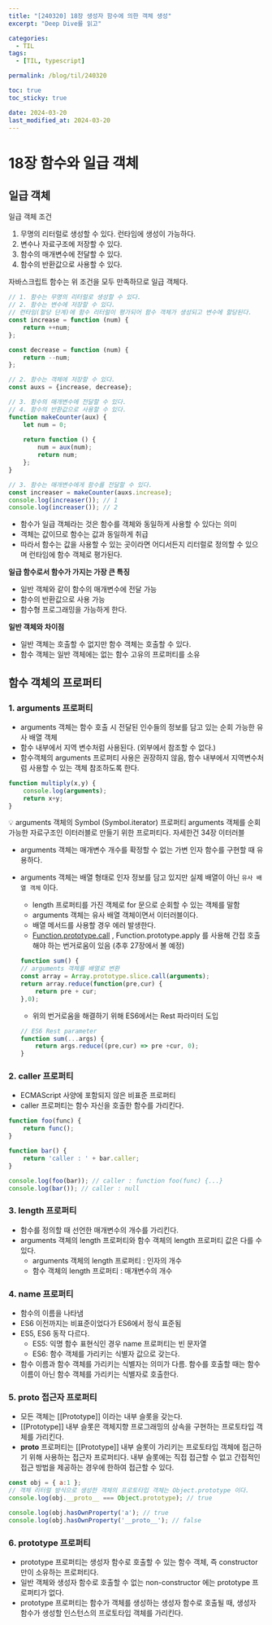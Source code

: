 ```yaml
---
title: "[240320] 18장 생성자 함수에 의한 객체 생성"
excerpt: "Deep Dive를 읽고"

categories:
  - TIL
tags:
  - [TIL, typescript]

permalink: /blog/til/240320

toc: true
toc_sticky: true

date: 2024-03-20
last_modified_at: 2024-03-20
---
```

# 18장 함수와 일급 객체

## 일급 객체

일급 객체 조건

1. 무명의 리터럴로 생성할 수 있다. 런타임에 생성이 가능하다.
2. 변수나 자료구조에 저장할 수 있다. 
3. 함수의 매개변수에 전달할 수 있다.
4. 함수의 반환값으로 사용할 수 있다.

자바스크립트 함수는 위 조건을 모두 만족하므로 일급 객체다.

```jsx
// 1. 함수는 무명의 리터럴로 생성할 수 있다.
// 2. 함수는 변수에 저장할 수 있다.
// 런타임(할당 단계)에 함수 리터럴이 평가되어 함수 객체가 생성되고 변수에 할당된다.
const increase = function (num) {
	return ++num;
};

const decrease = function (num) {
	return --num;
};

// 2. 함수는 객체에 저장할 수 있다.
const auxs = {increase, decrease};

// 3. 함수의 매개변수에 전달할 수 있다.
// 4. 함수의 반환값으로 사용할 수 있다.
function makeCounter(aux) {
	let num = 0;
	
	return function () {
		num = aux(num);
		return num;
	};
}

// 3. 함수는 매개변수에게 함수를 전달할 수 있다.
const increaser = makeCounter(auxs.increase);
console.log(increaser()); // 1
console.log(increaser()); // 2
```

- 함수가 일급 객체라는 것은 함수를 객체와 동일하게 사용할 수 있다는 의미
- 객체는 값이므로 함수는 값과 동일하게 취급
- 따라서 함수는 값을 사용할 수 있는 곳이라면 어디서든지 리터럴로 정의할 수 있으며 런타임에 함수 객체로 평가된다.

**일급 함수로서 함수가 가지는 가장 큰 특징**

- 일반 객체와 같이 함수의 매개변수에 전달 가능
- 함수의 반환값으로 사용 가능
- 함수형 프로그래밍을 가능하게 한다.

**일반 객체와 차이점**

- 일반 객체는 호출할 수 없지만 함수 객체는 호출할 수 있다.
- 함수 객체는 일반 객체에는 없는 함수 고유의 프로퍼티를 소유

## 함수 객체의 프로퍼티

### 1. arguments 프로퍼티

- arguments 객체는 함수 호출 시 전달된 인수들의 정보를 담고 있는 순회 가능한 유사 배열 객체
- 함수 내부에서 지역 변수처럼 사용된다. (외부에서 참조할 수 없다.)
- 함수객체의 arguments 프로퍼티 사용은 권장하지 않음, 함수 내부에서 지역변수처럼 사용할 수 있는 객체 참조하도록 한다.

```jsx
function multiply(x,y) {
	console.log(arguments);
	return x+y;
}
```



<aside>
💡 arguments 객체의 Symbol (Symbol.iterator) 프로퍼티
arguments 객체를 순회 가능한 자료구조인 이터러블로 만들기 위한 프로퍼티다. 
자세한건 34장 이터러블

</aside>

- arguments 객체는 매개변수 개수를 확정할 수 없는 가변 인자 함수를 구현할 때 유용하다.
- arguments 객체는 배열 형태로 인자 정보를 담고 있지만 실제 배열이 아닌 `유사 배열 객체` 이다.
    - length 프로퍼티를 가진 객체로 for 문으로 순회할 수 있는 객체를 말함
    - arguments 객체는 유사 배열 객체이면서 이터러블이다.
    - 배열 메서드를 사용할 경우 에러 발생한다.
    - [Function.prototype.call](http://Function.prototype.call) , Function.prototype.apply 를 사용해 간접 호출해야 하는 번거로움이 있음 (추후 27장에서 볼 예정)
    
    ```jsx
    function sum() {
    // arguments 객체를 배열로 변환
    const array = Array.prototype.slice.call(arguments);
    return array.reduce(function(pre,cur) {
    	return pre + cur;
    },0);
    ```
    
    - 위의 번거로움을 해결하기 위해 ES6에서는 Rest 파라미터 도입
    
    ```jsx
    // ES6 Rest parameter
    function sum(...args) {
    	return args.reduce((pre,cur) => pre +cur, 0);
    }
    ```
    

### 2. caller 프로퍼티

- ECMAScript 사양에 포함되지 않은 비표준 프로퍼티
- caller 프로퍼티는 함수 자신을 호출한 함수를 가리킨다.

```jsx
function foo(func) {
	return func();
}

function bar() {
	return 'caller : ' + bar.caller;
}

console.log(foo(bar)); // caller : function foo(func) {...}
console.log(bar()); // caller : null 
```

### 3. length 프로퍼티

- 함수를 정의할 때 선언한 매개변수의 개수를 가리킨다.
- arguments 객체의 length 프로퍼티와 함수 객체의 length 프로퍼티 값은 다를 수 있다.
    - arguments 객체의 length 프로퍼티 : 인자의 개수
    - 함수 객체의 length 프로퍼티 : 매개변수의 개수

### 4. name 프로퍼티

- 함수의 이름을 나타냄
- ES6 이전까지는 비표준이었다가 ES6에서 정식 표준됨
- ES5, ES6 동작 다르다.
    - ES5: 익명 함수 표현식인 경우 name 프로퍼티는 빈 문자열
    - ES6: 함수 객체를 가리키는 식별자 값으로 갖는다.
- 함수 이름과 함수 객체를 가리키는 식별자는 의미가 다름. 함수를 호출할 때는 함수 이름이 아닌 함수 객체를 가리키는 식별자로 호출한다.

### 5. __proto__ 접근자 프로퍼티

- 모든 객체는 [[Prototype]] 이라는 내부 슬롯을 갖는다.
- [[Prototype]]  내부 슬롯은 객체지향 프로그래밍의 상속을 구현하는 프로토타입 객체를 가리킨다.
- __proto__ 프로퍼티는 [[Prototype]] 내부 슬롯이 가리키는 프로토타입 객체에 접근하기 위해 사용하는 접근자 프로퍼티다. 내부 슬롯에는 직접 접근할 수 없고 간접적인 접근 방법을 제공하는 경우에 한하여 접근할 수 있다.

```jsx
const obj = { a:1 };
// 객체 리터럴 방식으로 생성한 객체의 프로토타입 객체는 Object.prototype 이다.
console.log(obj.__proto__ === Object.prototype); // true

console.log(obj.hasOwnProperty('a'); // true
console.log(obj.hasOwnProperty('__proto__'); // false
```

### 6. prototype 프로퍼티

- prototype 프로퍼티는 생성자 함수로 호출할 수 있는 함수 객체, 즉 constructor 만이 소유하는 프로퍼티다.
- 일반 객체와 생성자 함수로 호출할 수 없는 non-constructor 에는 prototype 프로퍼티가 없다.
- prototype 프로퍼티는 함수가 객체를 생성하는 생성자 함수로 호출될 때, 생성자 함수가 생성할 인스턴스의 프로토타입 객체를 가리킨다.
